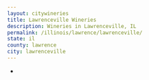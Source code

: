 ```yaml
---
layout: citywineries
title: Lawrenceville Wineries
description: Wineries in Lawrenceville, IL
permalink: /illinois/lawrence/lawrenceville/
state: il
county: lawrence
city: lawrenceville
---
```

-
